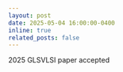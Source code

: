 ```yaml
---
layout: post
date: 2025-05-04 16:00:00-0400
inline: true
related_posts: false
---
```


2025 GLSVLSI paper accepted
